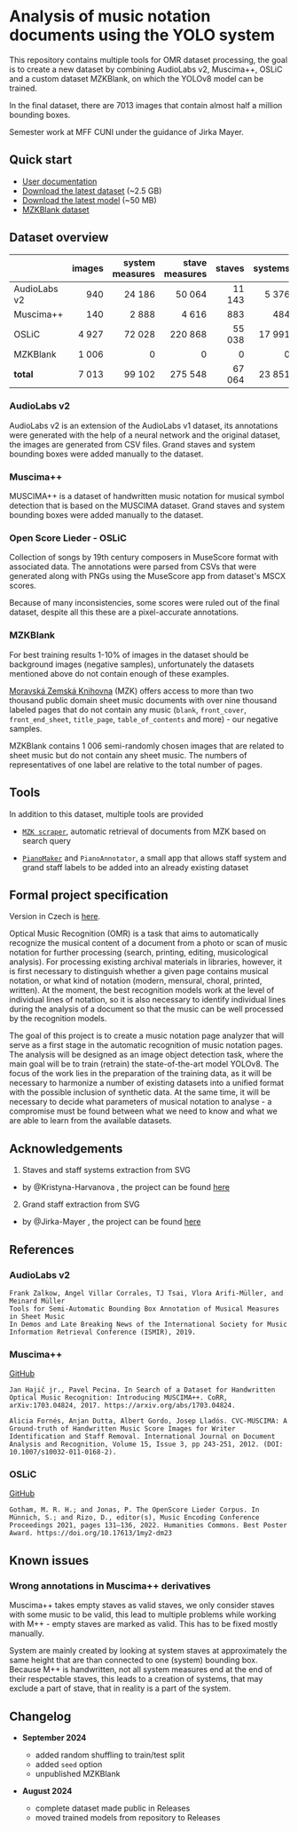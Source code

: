 # Analysis of music notation documents using the YOLO system

This repository contains multiple tools for OMR dataset processing, the goal is to create a new dataset by combining AudioLabs v2, Muscima++, OSLiC and a custom dataset MZKBlank, on which the YOLOv8 model can be trained.

In the final dataset, there are 7013 images that contain almost half a million bounding boxes.

Semester work at MFF CUNI under the guidance of Jirka Mayer.

## Quick start

- [User documentation](docs/README.md)
- [Download the latest dataset](https://github.com/v-dvorak/omr-layout-analysis/releases/tag/Latest) (~2.5 GB)
- [Download the latest model](https://github.com/v-dvorak/omr-layout-analysis/releases/tag/Models) (~50 MB)
- [MZKBlank dataset](app/MZKBlank/README.md)

## Dataset overview

|| images | system measures | stave measures | staves | systems | grand staves |
|-|-:|-:|-:|-:|-:|-:|
| AudioLabs v2 | 940 | 24 186 | 50 064 | 11 143 | 5 376 | 5 375 |
| Muscima++ | 140 | 2 888 | 4 616 | 883 | 484 | 94 |
| OSLiC | 4 927 | 72 028 | 220 868 | 55 038 | 17 991 | 17 959 |
| MZKBlank | 1 006 | 0 | 0 | 0 | 0 | 0 |
| **total** | 7 013 | 99 102 | 275 548 | 67 064 | 23 851 | 23 428 |

### AudioLabs v2

AudioLabs v2 is an extension of the AudioLabs v1 dataset, its annotations were generated with the help of a neural network and the original dataset, the images are generated from CSV files. Grand staves and system bounding boxes were added manually to the dataset.

### Muscima++

MUSCIMA++ is a dataset of handwritten music notation for musical symbol detection that is based on the MUSCIMA dataset. Grand staves and system bounding boxes were added manually to the dataset.

### Open Score Lieder - OSLiC

Collection of songs by 19th century composers in MuseScore format with associated data. The annotations were parsed from CSVs that were generated along with PNGs using the MuseScore app from dataset's MSCX scores.

Because of many inconsistencies, some scores were ruled out of the final dataset, despite all this these are a pixel-accurate annotations.

### MZKBlank

For best training results 1-10\% of images in the dataset should be background images (negative samples), unfortunately the datasets mentioned above do not contain enough of these examples.

[Moravská Zemská Knihovna](https://www.digitalniknihovna.cz/mzk/) (MZK) offers access to more than two thousand public domain sheet music documents with over nine thousand labeled pages that do not contain any music (`blank`, `front_cover`, `front_end_sheet`, `title_page`, `table_of_contents` and more) - our negative samples.

MZKBlank contains 1 006 semi-randomly chosen images that are related to sheet music but do not contain any sheet music. The numbers of representatives of one label are relative to the total number of pages.

## Tools

In addition to this dataset, multiple tools are provided

- [`MZK scraper`](https://github.com/v-dvorak/mzkscraper), automatic retrieval of documents from MZK based on search query

- [`PianoMaker`](app/PianoMaker/README.md) and `PianoAnnotator`, a small app that allows staff system and grand staff labels to be added into an already existing dataset

## Formal project specification

Version in Czech is [here](docs/project_specification.pdf).

Optical Music Recognition (OMR) is a task that aims to automatically recognize the musical content of a document from a photo or scan of music notation for further processing (search, printing, editing, musicological analysis). For processing existing archival materials in libraries, however, it is first necessary to distinguish whether a given page contains musical notation, or what kind of notation (modern, mensural, choral, printed, written). At the moment, the best recognition models work at the level of individual lines of notation, so it is also necessary to identify individual lines during the analysis of a document so that the music can be well processed by the recognition models.

The goal of this project is to create a music notation page analyzer that will serve as a first stage in the automatic recognition of music notation pages. The analysis will be designed as an image object detection task, where the main goal will be to train (retrain) the state-of-the-art model YOLOv8. The focus of the work lies in the preparation of the training data, as it will be necessary to harmonize a number of existing datasets into a unified format with the possible inclusion of synthetic data. At the same time, it will be necessary to decide what parameters of musical notation to analyse - a compromise must be found between what we need to know and what we are able to learn from the available datasets.

## Acknowledgements

1) Staves and staff systems extraction from SVG
  - by @Kristyna-Harvanova , the project can be found [here](https://github.com/Kristyna-Harvanova/Bachelor-Thesis)

2) Grand staff extraction from SVG
  - by @Jirka-Mayer , the project can be found [here](https://github.com/ufal/olimpic-icdar24)

## References

### AudioLabs v2

```
Frank Zalkow, Angel Villar Corrales, TJ Tsai, Vlora Arifi-Müller, and Meinard Müller
Tools for Semi-Automatic Bounding Box Annotation of Musical Measures in Sheet Music
In Demos and Late Breaking News of the International Society for Music Information Retrieval Conference (ISMIR), 2019.
```

### Muscima++

[GitHub](https://github.com/OMR-Research/muscima-pp)

```
Jan Hajič jr., Pavel Pecina. In Search of a Dataset for Handwritten Optical Music Recognition: Introducing MUSCIMA++. CoRR, arXiv:1703.04824, 2017. https://arxiv.org/abs/1703.04824.

Alicia Fornés, Anjan Dutta, Albert Gordo, Josep Lladós. CVC-MUSCIMA: A Ground-truth of Handwritten Music Score Images for Writer Identification and Staff Removal. International Journal on Document Analysis and Recognition, Volume 15, Issue 3, pp 243-251, 2012. (DOI: 10.1007/s10032-011-0168-2).
```

### OSLiC

[GitHub](https://github.com/OpenScore/Lieder?tab=readme-ov-file)

```
Gotham, M. R. H.; and Jonas, P. The OpenScore Lieder Corpus. In Münnich, S.; and Rizo, D., editor(s), Music Encoding Conference Proceedings 2021, pages 131–136, 2022. Humanities Commons. Best Poster Award. https://doi.org/10.17613/1my2-dm23
```

## Known issues

### Wrong annotations in Muscima++ derivatives

Muscima++ takes empty staves as valid staves, we only consider staves with some music to be valid, this lead to multiple problems while working with M++ - empty staves are marked as valid. This has to be fixed mostly manually.

System are mainly created by looking at system staves at approximately the same height that are than connected to one (system) bounding box. Because M++ is handwritten, not all system measures end at the end of their respectable staves, this leads to a creation of systems, that may exclude a part of stave, that in reality is a part of the system.

## Changelog

- **September 2024**
  - added random shuffling to train/test split
  - added `seed` option
  - unpublished MZKBlank

- **August 2024**
  - complete dataset made public in Releases
  - moved trained models from repository to Releases

